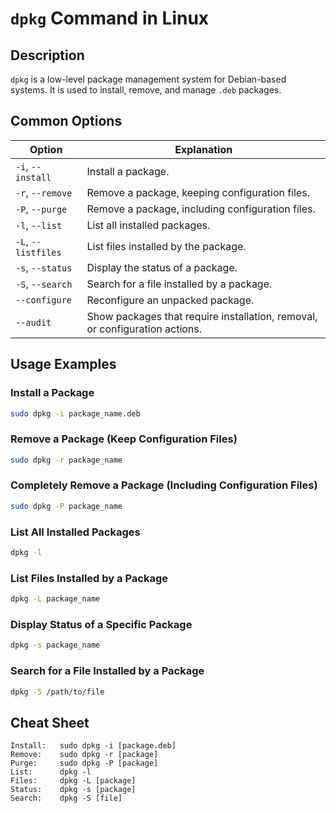 # `dpkg` Command in Linux

## Description

`dpkg` is a low-level package management system for Debian-based systems. It is used to install, remove, and manage `.deb` packages.

## Common Options

| Option             | Explanation                                                                 |
|--------------------|-----------------------------------------------------------------------------|
| `-i`, `--install`  | Install a package.                                                          |
| `-r`, `--remove`   | Remove a package, keeping configuration files.                              |
| `-P`, `--purge`    | Remove a package, including configuration files.                            |
| `-l`, `--list`     | List all installed packages.                                                |
| `-L`, `--listfiles`| List files installed by the package.                                        |
| `-s`, `--status`   | Display the status of a package.                                            |
| `-S`, `--search`   | Search for a file installed by a package.                                   |
| `--configure`      | Reconfigure an unpacked package.                                            |
| `--audit`          | Show packages that require installation, removal, or configuration actions. |

## Usage Examples

### Install a Package
```bash
sudo dpkg -i package_name.deb
```

### Remove a Package (Keep Configuration Files)
```bash
sudo dpkg -r package_name
```

### Completely Remove a Package (Including Configuration Files)
```bash
sudo dpkg -P package_name
```

### List All Installed Packages
```bash
dpkg -l
```

### List Files Installed by a Package
```bash
dpkg -L package_name
```

### Display Status of a Specific Package
```bash
dpkg -s package_name
```

### Search for a File Installed by a Package
```bash
dpkg -S /path/to/file
```

## Cheat Sheet

```plaintext
Install:   sudo dpkg -i [package.deb]
Remove:    sudo dpkg -r [package]
Purge:     sudo dpkg -P [package]
List:      dpkg -l
Files:     dpkg -L [package]
Status:    dpkg -s [package]
Search:    dpkg -S [file]
```
